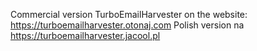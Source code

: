 Commercial version TurboEmailHarvester on the website: https://turboemailharvester.otonaj.com
Polish version na https://turboemailharvester.jacool.pl
